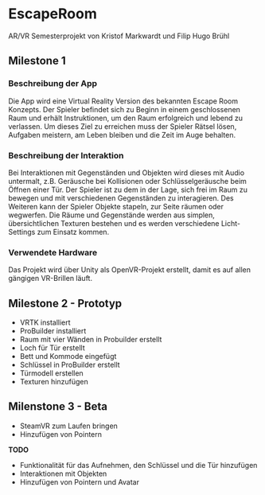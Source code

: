 # EscapeRoom
AR/VR Semesterprojekt von Kristof Markwardt und Filip Hugo Brühl

## Milestone 1
### Beschreibung der App
Die App wird eine Virtual Reality Version des bekannten Escape Room Konzepts.
Der Spieler befindet sich zu Beginn in einem geschlossenen Raum und erhält
Instruktionen, um den Raum erfolgreich und lebend zu verlassen. Um dieses Ziel zu
erreichen muss der Spieler Rätsel lösen, Aufgaben meistern, am Leben bleiben und
die Zeit im Auge behalten.

### Beschreibung der Interaktion
Bei Interaktionen mit Gegenständen und Objekten wird dieses mit Audio untermalt,
z.B. Geräusche bei Kollisionen oder Schlüsselgeräusche beim Öffnen einer Tür.
Der Spieler ist zu dem in der Lage, sich frei im Raum zu bewegen und mit
verschiedenen Gegenständen zu interagieren. Des Weiteren kann der Spieler Objekte
stapeln, zur Seite räumen oder wegwerfen.
Die Räume und Gegenstände werden aus simplen, übersichtlichen Texturen bestehen
und es werden verschiedene Licht-Settings zum Einsatz kommen.

### Verwendete Hardware
Das Projekt wird über Unity als OpenVR-Projekt erstellt, damit es auf allen gängigen
VR-Brillen läuft.

## Milestone 2 - Prototyp
+ VRTK installiert
+ ProBuilder installiert
+ Raum mit vier Wänden in Probuilder erstellt
+ Loch für Tür erstellt
+ Bett und Kommode eingefügt
+ Schlüssel in ProBuilder erstellt
+ Türmodell erstellen
+ Texturen hinzufügen

## Milenstone 3 - Beta
+ SteamVR zum Laufen bringen
+ Hinzufügen von Pointern

**TODO**
+ Funktionalität für das Aufnehmen, den Schlüssel und die Tür hinzufügen
+ Interaktionen mit Objekten
+ Hinzufügen von Pointern und Avatar


